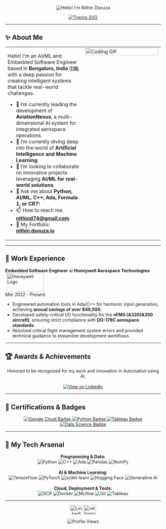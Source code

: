 <p align="center">
  <img src="https://media.licdn.com/dms/image/v2/D5603AQFvtSZRvnoRzw/profile-displayphoto-shrink_200_200/profile-displayphoto-shrink_200_200/0/1668749912530?e=1761782400&v=beta&t=9nmdWW1I3CbCGYnKfrvf3JSga8rmM0ldqQBpuHYLvmA" alt="Hello! I'm Nithin Dsouza">
</p>

<p align="center">
  <a href="https://git.io/typing-svg"><img src="https://readme-typing-svg.herokuapp.com?font=Fira+Code&size=24&pause=1000&color=3393FF&center=true&width=435&lines=AI+%26+ML+Engineer;Embedded+Software+Engineer;Aerospace+Innovator" alt="Typing SVG" /></a>
</p>

---

## ✨ About Me

<table>
  <tr>
    <td valign="top" width="50%">
      <p>Hello! I'm an AI/ML and Embedded Software Engineer based in <strong>Bengaluru, India 🇮🇳</strong>, with a deep passion for creating intelligent systems that tackle real-world challenges.</p>
      <ul>
        <li>🔭 I’m currently leading the development of <strong>AviationNexus</strong>, a multi-dimensional AI system for integrated aerospace operations.</li>
        <li>🌱 I’m currently diving deep into the world of <strong>Artificial Intelligence and Machine Learning</strong>.</li>
        <li>👯 I’m looking to collaborate on innovative projects leveraging <strong>AI/ML for real-world solutions</strong>.</li>
        <li>💬 Ask me about <strong>Python, AI/ML, C++, Ada, Formula 1, or CR7</strong>!</li>
        <li>📫 How to reach me: <a href="mailto:nithind74@gmail.com"><strong>nithind74@gmail.com</strong></a></li>
        <li>💬 My Fortfolio: <a href="https://nithindsouza.github.io/"><strong>nithin.dsouza.io</strong></a></li>
      </ul>
    </td>
    <td valign="top" width="50%">
      <img src="https://media.giphy.com/media/v1.Y2lkPTc5MGI3NjExM3pobGtucDdhbGM1eGJlczc1b2c4eWZkY3c2M2Y5eW15dWZud3g4cyZlcD12MV9pbnRlcm5hbF9naWZfYnlfaWQmY3Q9Zw/qgQUggAC3Pfv687qPC/giphy.gif" alt="Coding GIF" width="100%">
    </td>
  </tr>
</table>

---

## 💼 Work Experience

**Embedded Software Engineer** at **Honeywell Aerospace Technologies** <img src="https://cdn.worldvectorlogo.com/logos/honeywell-logo-1.svg" height="60" width="120" alt="Honeywell Logo" style="horizontal-align:middle; margin-left:5px;">
<br>
*Mar 2022 - Present*
- Engineered automation tools in Ada/C++ for harmonic input generation, achieving **annual savings of over $49,000**.
- Developed safety-critical I/O functionality for the **nFMS (A320/A350 aircraft)**, ensuring strict compliance with **DO-178C aerospace standards**.
- Resolved critical flight management system errors and provided technical guidance to streamline development workflows.

---

## 🏆 Awards & Achievements
<p align="center">
  Honored to be recognized for my work and innovation in Automation using AI.
  <br><br>
  <a href="https://www.linkedin.com/posts/nithinsouza_gratitude-innovation-ai-activity-7345336687859855360-_JPW" target="_blank">
    <img src="https://img.shields.io/badge/View on LinkedIn-0A66C2?style=for-the-badge&logo=linkedin&logoColor=white" alt="View on LinkedIn">
  </a>
</p>

---

## 🏅 Certifications & Badges
<p align="center">
  <a href="https://www.qwiklabs.com/public_profiles/51e1849c-947a-4592-82ea-7b15a917ea3d" target="_blank">
    <img src="https://img.shields.io/badge/Google_Cloud-4285F4?style=for-the-badge&logo=google-cloud&logoColor=white" alt="Google Cloud Badge">
  </a>
  <a href="https://www.credly.com/badges/6c82c377-838b-459a-bfd0-207c3d81b70a" target="_blank">
    <img src="https://img.shields.io/badge/Python_Certified-3776AB?style=for-the-badge&logo=python&logoColor=white" alt="Python Badge">
  </a>
  <a href="https://www.linkedin.com/posts/nithinsouza_tableau-360digitmg-datavisualization-activity-6832953205467570176-HAjj" target="_blank">
    <img src="https://img.shields.io/badge/Tableau-E97627?style=for-the-badge&logo=tableau&logoColor=white" alt="Tableau Badge">
  </a>
  <a href="https://www.linkedin.com/posts/nithinsouza_activity-6828296297804648448-_F4I" target="_blank">
    <img src="https://img.shields.io/badge/Data_Science-F37726?style=for-the-badge" alt="Data Science Badge">
  </a>
</p>

---

## 🚀 My Tech Arsenal

<p align="center">
  <strong>Programming & Data:</strong><br>
  <img src="https://img.shields.io/badge/Python-3776AB?style=for-the-badge&logo=python&logoColor=white" alt="Python">
  <img src="https://img.shields.io/badge/C%2B%2B-00599C?style=for-the-badge&logo=c%2B%2B&logoColor=white" alt="C++">
  <img src="https://img.shields.io/badge/Ada-025E8C?style=for-the-badge&logo=ada&logoColor=white" alt="Ada">
  <img src="https://img.shields.io/badge/Pandas-150458?style=for-the-badge&logo=pandas&logoColor=white" alt="Pandas">
  <img src="https://img.shields.io/badge/NumPy-013243?style=for-the-badge&logo=numpy&logoColor=white" alt="NumPy">
  <br><br>
  <strong>AI & Machine Learning:</strong><br>
  <img src="https://img.shields.io/badge/TensorFlow-FF6F00?style=for-the-badge&logo=tensorflow&logoColor=white" alt="TensorFlow">
  <img src="https://img.shields.io/badge/PyTorch-EE4C2C?style=for-the-badge&logo=pytorch&logoColor=white" alt="PyTorch">
  <img src="https://img.shields.io/badge/scikit--learn-F7931A?style=for-the-badge&logo=scikit-learn&logoColor=white" alt="scikit-learn">
  <img src="https://img.shields.io/badge/Hugging_Face-FFD21E?style=for-the-badge&logo=hugging-face&logoColor=black" alt="Hugging Face">
  <img src="https://img.shields.io/badge/Generative_AI-8A2BE2?style=for-the-badge&logo=openai&logoColor=white" alt="Generative AI">
  <br><br>
  <strong>Cloud, Deployment & Tools:</strong><br>
  <img src="https://img.shields.io/badge/Google_Cloud-4285F4?style=for-the-badge&logo=google-cloud&logoColor=white" alt="GCP">
  <img src="https://img.shields.io/badge/Docker-2496ED?style=for-the-badge&logo=docker&logoColor=white" alt="Docker">
  <img src="https://img.shields.io/badge/MLflow-0194E2?style=for-the-badge&logo=mlflow&logoColor=white" alt="MLflow">
  <img src="https://img.shields.io/badge/Git-F05032?style=for-the-badge&logo=git&logoColor=white" alt="Git">
  <img src="https://img.shields.io/badge/Tableau-E97627?style=for-the-badge&logo=tableau&logoColor=white" alt="Tableau">
</p>

---

<p align="center">
  <a href="https://linkedin.com/in/nithinsouza" target="blank"><img align="center" src="https://raw.githubusercontent.com/rahuldkjain/github-profile-readme-generator/master/src/images/icons/Social/linked-in-alt.svg" alt="LinkedIn" height="30" width="40" /></a>
  <a href="https://instagram.com/nithinsouza" target="blank"><img align="center" src="https://raw.githubusercontent.com/rahuldkjain/github-profile-readme-generator/master/src/images/icons/Social/instagram.svg" alt="nithinsouza" height="30" width="40" /></a>
</p>
<p align="center">
  <img src="https://komarev.com/ghpvc/?username=nithinsouza&label=Profile%20Views&color=blueviolet&style=flat" alt="Profile Views"/>
</p>
